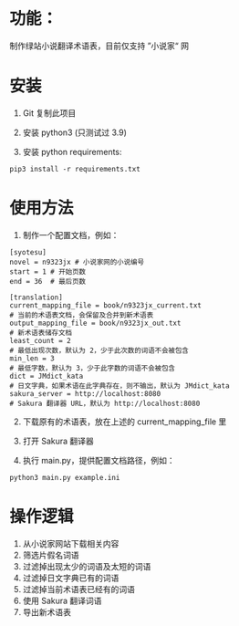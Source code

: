 # 功能：

制作绿站小说翻译术语表，目前仅支持 ”小说家“ 网

# 安装

1. Git 复制此项目

2. 安装 python3 (只测试过 3.9)

3. 安装 python requirements:
```
pip3 install -r requirements.txt
```
# 使用方法

1. 制作一个配置文档，例如：
```
[syotesu]
novel = n9323jx # 小说家网的小说编号
start = 1 # 开始页数
end = 36  # 最后页数

[translation]
current_mapping_file = book/n9323jx_current.txt
# 当前的术语表文档，会保留及合并到新术语表
output_mapping_file = book/n9323jx_out.txt
# 新术语表储存文档
least_count = 2
# 最低出现次数，默认为 2，少于此次数的词语不会被包含
min_len = 3
# 最低字数，默认为 3，少于此字数的词语不会被包含
dict = JMdict_kata
# 日文字典，如果术语在此字典存在，则不输出，默认为 JMdict_kata
sakura_server = http://localhost:8080
# Sakura 翻译器 URL，默认为 http://localhost:8080
```
2. 下载原有的术语表，放在上述的 current_mapping_file 里

3. 打开 Sakura 翻译器

4. 执行 main.py，提供配置文档路径，例如：
```
python3 main.py example.ini
```

# 操作逻辑

1. 从小说家网站下载相关内容
2. 筛选片假名词语
3. 过滤掉出现太少的词语及太短的词语
4. 过滤掉日文字典已有的词语
5. 过滤掉当前术语表已经有的词语
6. 使用 Sakura 翻译词语
7. 导出新术语表
